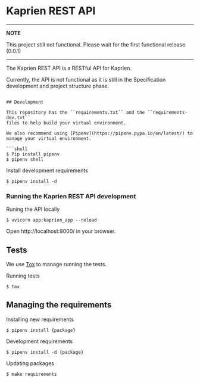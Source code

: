 # Kaprien REST API

---
**NOTE**

This project still not functional. Please wait for the first functional release
(0.0.1)

---

The Kaprien REST API is a RESTful API for Kaprien.

Currently, the API is not functional as it is still in the Specification development and project structure phase.

```

## Development

This repository has the ``requirements.txt`` and the ``requirements-dev.txt``
files to help build your virtual environment.

We also recommend using [Pipenv](https://pipenv.pypa.io/en/latest/) to manage your virtual environment.

```shell
$ Pip install pipenv
$ pipenv shell
```

Install development requirements
```shell
$ pipenv install -d
```

### Running the Kaprien REST API development


Runing the API locally

```shell
$ uvicorn app:kaprien_app --reload
```

Open http://localhost:8000/ in your browser.

## Tests

We use [Tox](https://tox.wiki/en/latest/) to manage running the tests.

Running tests
```shell
$ tox
```

## Managing the requirements

Installing new requirements

```shell
$ pipenv install {package}
```

Development requirements
```shell
$ pipenv install -d {package}
```

Updating packages
```
$ make requirements
```